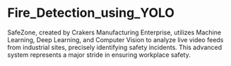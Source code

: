 # Fire_Detection_using_YOLO
SafeZone, created by Crakers Manufacturing Enterprise, utilizes Machine Learning, Deep Learning, and Computer Vision to analyze live video feeds from industrial sites, precisely identifying safety incidents. This advanced system represents a major stride in ensuring workplace safety.

